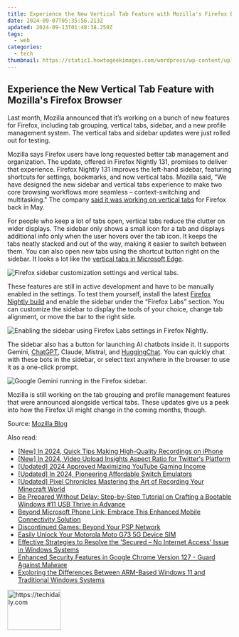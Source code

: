 ```yaml
---
title: Experience the New Vertical Tab Feature with Mozilla's Firefox Browser
date: 2024-09-07T05:35:56.213Z
updated: 2024-09-13T01:48:38.250Z
tags:
  - web
categories:
  - tech
thumbnail: https://static1.howtogeekimages.com/wordpress/wp-content/uploads/2023/12/firefox-hero.png
---
```


## Experience the New Vertical Tab Feature with Mozilla's Firefox Browser

Last month, Mozilla announced that it’s working on a bunch of new features for Firefox, including tab grouping, vertical tabs, sidebar, and a new profile management system. The vertical tabs and sidebar updates were just rolled out for testing.

 Mozilla says Firefox users have long requested better tab management and organization. The update, offered in Firefox Nightly 131, promises to deliver that experience. Firefox Nightly 131 improves the left-hand sidebar, featuring shortcuts for settings, bookmarks, and now vertical tabs. Mozilla said, “We have designed the new sidebar and vertical tabs experience to make two core browsing workflows more seamless – context-switching and multitasking." The company [said it was working on vertical tabs](https://blog-min.techidaily.com/how-to-remove-iphone-15-pro-max-face-id-by-drfone-ios-unlock-ios-unlock/) for Firefox back in May.

 For people who keep a lot of tabs open, vertical tabs reduce the clutter on wider displays. The sidebar only shows a small icon for a tab and displays additional info only when the user hovers over the tab icon. It keeps the tabs neatly stacked and out of the way, making it easier to switch between them. You can also open new tabs using the shortcut button right on the sidebar. It looks a lot like the [vertical tabs in Microsoft Edge](https://screen-sharing-recording.techidaily.com/updated-top-3-strategies-for-clear-online-interaction-4/).

![Firefox sidebar customization settings and vertical tabs.](https://static1.howtogeekimages.com/wordpress/wp-content/uploads/2024/08/ksnip_20240808-221934.png) 

 These features are still in active development and have to be manually enabled in the settings. To test them yourself, install the latest [Firefox Nightly build](https://www.mozilla.org/en-US/firefox/channel/desktop/) and enable the sidebar under the “Firefox Labs” section. You can customize the sidebar to display the tools of your choice, change tab alignment, or move the bar to the right side.

![Enabling the sidebar using Firefox Labs settings in Firefox Nightly.](https://static1.howtogeekimages.com/wordpress/wp-content/uploads/2024/08/ksnip_20240808-221652.png) 

 The sidebar also has a button for launching AI chatbots inside it. It supports Gemini, [ChatGPT](https://smart-video-editing.techidaily.com/new-how-to-find-free-sites-for-sound-effect-and-add-them-in-final-cut-pro-for-2024/), Claude, Mistral, and [HuggingChat](https://buynow-marvelous.techidaily.com/in-depth-review-why-the-fujitsu-scansnap-ix1400-is-a-game-changer-for-home-office-efficiency-and-smb-productivity/). You can quickly chat with these bots in the sidebar, or select text anywhere in the browser to use it as a one-click prompt.

![Google Gemini running in the Firefox sidebar.](https://static1.howtogeekimages.com/wordpress/wp-content/uploads/2024/08/ksnip_20240808-222830.png) 

 Mozilla is still working on the tab grouping and profile management features that were announced alongside vertical tabs. These updates give us a peek into how the Firefox UI might change in the coming months, though.

 Source: [Mozilla Blog](https://blog.nightly.mozilla.org/2024/08/07/firefox-sidebar-and-vertical-tabs-try-them-out-in-nightly-firefox-labs-131/)

<ins class="adsbygoogle"
     style="display:block"
     data-ad-format="autorelaxed"
     data-ad-client="ca-pub-7571918770474297"
     data-ad-slot="1223367746"></ins>

<ins class="adsbygoogle"
     style="display:block"
     data-ad-client="ca-pub-7571918770474297"
     data-ad-slot="8358498916"
     data-ad-format="auto"
     data-full-width-responsive="true"></ins>

<span class="atpl-alsoreadstyle">Also read:</span>
<div><ul>
<li><a href="https://screen-sharing-recording.techidaily.com/new-in-2024-quick-tips-making-high-quality-recordings-on-iphone/"><u>[New] In 2024, Quick Tips Making High-Quality Recordings on iPhone</u></a></li>
<li><a href="https://twitter-videos.techidaily.com/new-in-2024-video-upload-insights-aspect-ratio-for-twitters-platform/"><u>[New] In 2024, Video Upload Insights Aspect Ratio for Twitter's Platform</u></a></li>
<li><a href="https://youtube-lab.techidaily.com/ed-2024-approved-maximizing-youtube-gaming-income/"><u>[Updated] 2024 Approved Maximizing YouTube Gaming Income</u></a></li>
<li><a href="https://desktop-recording.techidaily.com/updated-in-2024-pioneering-affordable-switch-emulators/"><u>[Updated] In 2024, Pioneering Affordable Switch Emulators</u></a></li>
<li><a href="https://screen-capture.techidaily.com/updated-pixel-chronicles-mastering-the-art-of-recording-your-minecraft-world/"><u>[Updated] Pixel Chronicles Mastering the Art of Recording Your Minecraft World</u></a></li>
<li><a href="https://some-skills.techidaily.com/be-prepared-without-delay-step-by-step-tutorial-on-crafting-a-bootable-windows-11-usb-thrive-in-advance/"><u>Be Prepared Without Delay: Step-by-Step Tutorial on Crafting a Bootable Windows #11 USB Thrive in Advance</u></a></li>
<li><a href="https://some-skills.techidaily.com/beyond-microsoft-phone-link-embrace-this-enhanced-mobile-connectivity-solution/"><u>Beyond Microsoft Phone Link: Embrace This Enhanced Mobile Connectivity Solution</u></a></li>
<li><a href="https://games-able.techidaily.com/discontinued-games-beyond-your-psp-network/"><u>Discontinued Games: Beyond Your PSP Network</u></a></li>
<li><a href="https://sim-unlock.techidaily.com/easily-unlock-your-motorola-moto-g73-5g-device-sim-by-drfone-android/"><u>Easily Unlock Your Motorola Moto G73 5G Device SIM</u></a></li>
<li><a href="https://some-skills.techidaily.com/effective-strategies-to-resolve-the-secured-no-internet-access-issue-in-windows-systems/"><u>Effective Strategies to Resolve the 'Secured – No Internet Access' Issue in Windows Systems</u></a></li>
<li><a href="https://some-skills.techidaily.com/enhanced-security-features-in-google-chrome-version-127-guard-against-malware/"><u>Enhanced Security Features in Google Chrome Version 127 - Guard Against Malware</u></a></li>
<li><a href="https://some-skills.techidaily.com/exploring-the-differences-between-arm-based-windows-11-and-traditional-windows-systems/"><u>Exploring the Differences Between ARM-Based Windows 11 and Traditional Windows Systems</u></a></li>
</ul></div>

<!-- affiliate ads begin -->
<a href="https://review-au.sjv.io/c/5597632/2098701/14409" target="_top" id="2098701">
  <img src="//a.impactradius-go.com/display-ad/14409-2098701" border="0" alt="https://techidaily.com" width="120" height="90"/>
</a>
<img height="0" width="0" src="https://review-au.sjv.io/i/5597632/2098701/14409" style="position:absolute;visibility:hidden;" border="0" />
<!-- affiliate ads end -->

